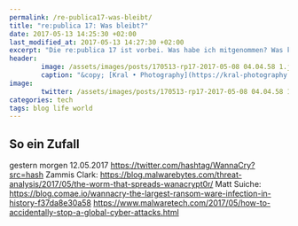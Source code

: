 ```yaml
---
permalink: /re-publica17-was-bleibt/
title: "re:publica 17: Was bleibt?"
date: 2017-05-13 14:25:30 +02:00
last_modified_at: 2017-05-13 14:27:30 +02:00 
excerpt: "Die re:publica 17 ist vorbei. Was habe ich mitgenommen? Was kommt als nächstes?"
header:
        image: /assets/images/posts/170513-rp17-2017-05-08 04.04.58 1.jpg
        caption: "&copy; [Kral • Photography](https://kral-photography.com)"
image:
        twitter: /assets/images/posts/170513-rp17-2017-05-08 04.04.58 1_header.jpg
categories: tech 
tags: blog life world
---
```


## So ein Zufall

gestern morgen 12.05.2017
https://twitter.com/hashtag/WannaCry?src=hash
Zammis Clark: https://blog.malwarebytes.com/threat-analysis/2017/05/the-worm-that-spreads-wanacrypt0r/
Matt Suiche: https://blog.comae.io/wannacry-the-largest-ransom-ware-infection-in-history-f37da8e30a58
https://www.malwaretech.com/2017/05/how-to-accidentally-stop-a-global-cyber-attacks.html
